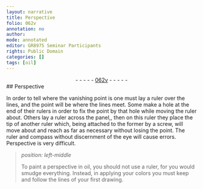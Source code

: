 ```yaml
---
layout: narrative
title: Perspective
folio: 062v
annotation: no
author:
mode: annotated
editor: GR8975 Seminar Participants
rights: Public Domain
categories: []
tags: [oil]
---
```


 <div class="folio" align="center">- - - - - <a href="http://gallica.bnf.fr/ark:/12148/btv1b9059316c/f130.item" target="_blank">062v</a> - - - - - </div> 
## Perspective

 
In order to tell where the vanishing point is one must lay a <span class="tool">ruler</span> over the lines, and the point will be where the lines meet. Some make a hole at the end of their <span class="tool">rulers</span> in order to fix the point by that hole while moving the <span class="tool">ruler</span> about. Others lay a <span class="tool">ruler</span> across the <span class="tool">panel</span>,, then on this ruler they place the tip of another <span class="tool">ruler</span> which, being attached to the former by a <span class="tool">screw</span>, will move about and reach as far as necessary without losing the point. The <span class="tool">ruler</span> and <span class="tool">compass</span> without discernment of the eye will cause errors. Perspective is very difficult. 
 <span class="figure"></span> 
> *position: left-middle*
> 
> To paint a perspective in <span class="material">oil</span>, you should not use a <span class="tool">ruler</span>, for you would smudge everything. Instead, in applying your colors you must keep and follow the lines of your first drawing. 
 